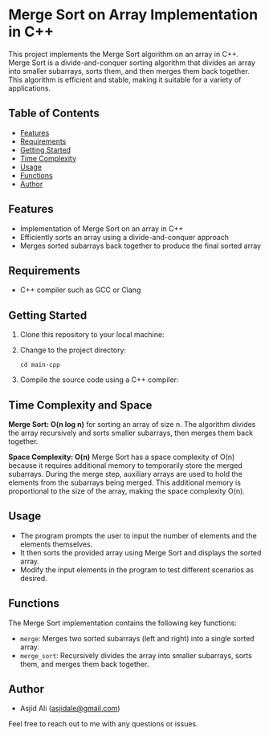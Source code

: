 # Merge Sort on Array Implementation in C++


<p>This project implements the Merge Sort algorithm on an array in C++. Merge Sort is a divide-and-conquer
 sorting algorithm that divides an array into smaller subarrays, sorts them, and then merges them back 
 together. This algorithm is efficient and stable, making it suitable for a variety of applications.</p>


## Table of Contents

- [Features](#features)
- [Requirements](#requirements)
- [Getting Started](#getting-started)
- [Time Complexity](#time-complexity)
- [Usage](#usage)
- [Functions](#functions)
- [Author](#author)

## Features


- Implementation of Merge Sort on an array in C++
- Efficiently sorts an array using a divide-and-conquer approach
- Merges sorted subarrays back together to produce the final sorted array

## Requirements

- C++ compiler such as GCC or Clang

## Getting Started

1. Clone this repository to your local machine:
    

2. Change to the project directory:
    ```shell
    cd main-cpp
    ```
3. Compile the source code using a C++ compiler:
  

## Time Complexity and Space

<b>Merge Sort: O(n log n)</b> for sorting an array of size n. The algorithm divides the array recursively and sorts smaller subarrays, then merges them back together.

<b>Space Complexity: O(n)</b> Merge Sort has a space complexity of O(n) because it requires additional memory to temporarily store the merged subarrays. During the merge step, auxiliary arrays are used to hold the elements from the subarrays being merged. This additional memory is proportional to the size of the array, making the space complexity O(n).








## Usage

- The program prompts the user to input the number of elements and the elements themselves.
- It then sorts the provided array using Merge Sort and displays the sorted array.
- Modify the input elements in the program to test different scenarios as desired.


## Functions

The Merge Sort implementation contains the following key functions:

- `merge`: Merges two sorted subarrays (left and right) into a single sorted array.
- `merge_sort`: Recursively divides the array into smaller subarrays, sorts them, and merges them back together.
  
## Author

- Asjid Ali (asjidale@gmail.com)

Feel free to reach out to me with any questions or issues.
